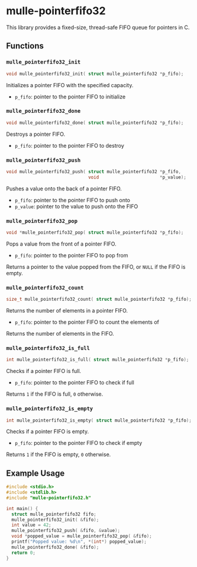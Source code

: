 # mulle-pointerfifo32

This library provides a fixed-size, thread-safe FIFO queue for pointers in C.

## Functions

### `mulle_pointerfifo32_init`

```c
void mulle_pointerfifo32_init( struct mulle_pointerfifo32 *p_fifo);
```

Initializes a pointer FIFO with the specified capacity.

- `p_fifo`: pointer to the pointer FIFO to initialize

### `mulle_pointerfifo32_done`

```c
void mulle_pointerfifo32_done( struct mulle_pointerfifo32 *p_fifo);
```

Destroys a pointer FIFO.

- `p_fifo`: pointer to the pointer FIFO to destroy

### `mulle_pointerfifo32_push`

```c
void mulle_pointerfifo32_push( struct mulle_pointerfifo32 *p_fifo,
                               void                       *p_value);
```

Pushes a value onto the back of a pointer FIFO.

- `p_fifo`: pointer to the pointer FIFO to push onto
- `p_value`: pointer to the value to push onto the FIFO

### `mulle_pointerfifo32_pop`

```c
void *mulle_pointerfifo32_pop( struct mulle_pointerfifo32 *p_fifo);
```

Pops a value from the front of a pointer FIFO.

- `p_fifo`: pointer to the pointer FIFO to pop from

Returns a pointer to the value popped from the FIFO, or `NULL` if the FIFO is empty.

### `mulle_pointerfifo32_count`

```c
size_t mulle_pointerfifo32_count( struct mulle_pointerfifo32 *p_fifo);
```

Returns the number of elements in a pointer FIFO.

- `p_fifo`: pointer to the pointer FIFO to count the elements of

Returns the number of elements in the FIFO.

### `mulle_pointerfifo32_is_full`

```c
int mulle_pointerfifo32_is_full( struct mulle_pointerfifo32 *p_fifo);
```

Checks if a pointer FIFO is full.

- `p_fifo`: pointer to the pointer FIFO to check if full

Returns `1` if the FIFO is full, `0` otherwise.

### `mulle_pointerfifo32_is_empty`

```c
int mulle_pointerfifo32_is_empty( struct mulle_pointerfifo32 *p_fifo);
```

Checks if a pointer FIFO is empty.

- `p_fifo`: pointer to the pointer FIFO to check if empty

Returns `1` if the FIFO is empty, `0` otherwise.

## Example Usage

```c
#include <stdio.h>
#include <stdlib.h>
#include "mulle-pointerfifo32.h"

int main() {
  struct mulle_pointerfifo32 fifo;
  mulle_pointerfifo32_init( &fifo);
  int value = 42;
  mulle_pointerfifo32_push( &fifo, &value);
  void *popped_value = mulle_pointerfifo32_pop( &fifo);
  printf("Popped value: %d\n", *(int*) popped_value);
  mulle_pointerfifo32_done( &fifo);
  return 0;
}
```
